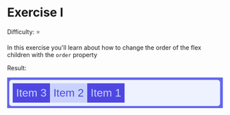 # Exercise I

Difficulty: ⭐

In this exercise you'll learn about how to change the order of the flex children with the `order` property

Result:

![image](../../assets/i.png)
